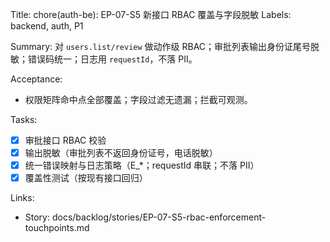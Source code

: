 Title: chore(auth-be): EP-07-S5 新接口 RBAC 覆盖与字段脱敏
Labels: backend, auth, P1

Summary:
对 `users.list/review` 做动作级 RBAC；审批列表输出身份证尾号脱敏；错误码统一；日志用 `requestId`，不落 PII。

Acceptance:
- 权限矩阵命中点全部覆盖；字段过滤无遗漏；拦截可观测。

Tasks:
- [x] 审批接口 RBAC 校验
- [x] 输出脱敏（审批列表不返回身份证号，电话脱敏）
- [x] 统一错误映射与日志策略（E_*；requestId 串联；不落 PII）
- [x] 覆盖性测试（按现有接口回归）

Links:
- Story: docs/backlog/stories/EP-07-S5-rbac-enforcement-touchpoints.md
